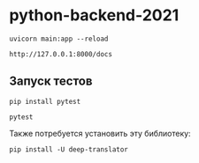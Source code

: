 # python-backend-2021

`uvicorn main:app --reload`

`http://127.0.0.1:8000/docs`

## Запуск тестов

`pip install pytest`

`pytest`

Также потребуется установить эту библиотеку:

`pip install -U deep-translator`
